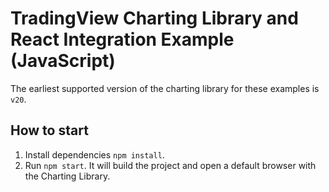 # TradingView Charting Library and React Integration Example (JavaScript)

The earliest supported version of the charting library for these examples is `v20`.

## How to start

1. Install dependencies `npm install`.
1. Run `npm start`. It will build the project and open a default browser with the Charting Library.
